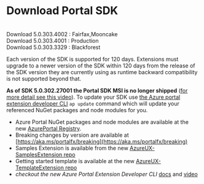 # Download Portal SDK 
 <br/> Download 5.0.303.4002 : Fairfax,Mooncake<br/> Download 5.0.303.4001 : Production<br/> Download 5.0.303.3329 : Blackforest 

 Each version of the SDK is supported for 120 days. Extensions must upgrade to a newer version of the SDK within 120 days from the release of the SDK version they are currently using as runtime backward compatibility is not supported beyond that.  

 **As of SDK 5.0.302.27001 the Portal SDK MSI is no longer shipped** ([for more detail see this video](https://msit.microsoftstream.com/video/cebb1d66-c89c-4d7e-bea7-efc87ddbb1a7?st=3192)). 
  To update your SDK use [the Azure portal extension developer CLI](https://aka.ms/portalfx/apclidoc) `ap update` command which will update your referenced NuGet packages and node modules for you.

 - Azure Portal NuGet packages and node modules are available at the new [AzurePortal Registry](https://msazure.visualstudio.com/One/_packaging?_a=feed&feed=AzurePortal).
 - Breaking changes by version are available at [https://aka.ms/portalfx/breaking](https://aka.ms/portalfx/breaking)
 - Samples Extension is available from the new [AzureUX-SamplesExtension repo](top-extensions-samples.md#clone-build-and-run-your-local-samples-extension)
 - Getting started template is available at the new [AzureUX-TemplateExtension repo](top-extensions-getting-started.md#creating-and-running-an-extension)
 - *checkout the new Azure Portal Extension Developer CLI* [docs](https://aka.ms/portalfx/apclidoc) and [video](https://aka.ms/portalfx/apcli)